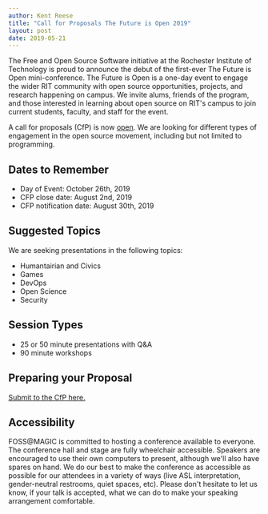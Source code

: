 ```yaml
---
author: Kent Reese
title: "Call for Proposals The Future is Open 2019"
layout: post
date: 2019-05-21
---
```


The Free and Open Source Software initiative at the Rochester Institute of Technology is proud to announce the debut of the first-ever The Future is Open mini-conference.
The Future is Open is a one-day event to engage the wider RIT community with open source opportunities, projects, and research happening on campus.
We invite alums, friends of the program, and those interested in learning about open source on RIT's campus to join current students, faculty, and staff for the event.

A call for proposals (CfP) is now [open](https://www.google.com/url?q=https://forms.gle/563vz3qZAgMXRJNk9&sa=D&ust=1558124859124000). 
We are looking for different types of engagement in the open source movement, including but not limited to programming.


## Dates to Remember

-   Day of Event: October 26th, 2019
-   CFP close date: August 2nd, 2019
-   CFP notification date: August 30th, 2019

## Suggested Topics

We are seeking presentations in the following topics:
-   Humantairian and Civics
-   Games
-   DevOps
-   Open Science
-   Security

## Session Types

-   25 or 50 minute presentations with Q&A
-   90 minute workshops

## Preparing your Proposal

[Submit to the CfP here.](https://www.google.com/url?q=https://forms.gle/563vz3qZAgMXRJNk9&sa=D&ust=1558124859124000)


## Accessibility
FOSS@MAGIC is committed to hosting a conference available to everyone.
The conference hall and stage are fully wheelchair accessible. 
Speakers are encouraged to use their own computers to present, although we'll also have spares on hand. 
We do our best to make the conference as accessible as possible for our attendees in a variety of ways (live ASL interpretation, gender-neutral restrooms, quiet spaces, etc). 
Please don't hesitate to let us know, if your talk is accepted, what we can do to make your speaking arrangement comfortable.
